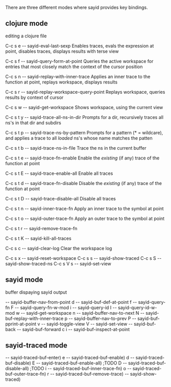 There are three different modes where sayid provides key bindings.

clojure mode
------------

editing a clojure file

C-c s e -- sayid-eval-last-sexp
Enables traces, evals the expression at point, disables traces, displays results with terse view

C-c s f -- sayid-query-form-at-point
Queries the active workspace for entries that most closely match the context of the cursor position

C-c s n -- sayid-replay-with-inner-trace
Applies an inner trace to the function at point, replays workspace, displays results

C-c s r -- sayid-replay-workspace-query-point
Replays workspace, queries results by context of cursor

C-c s w -- sayid-get-workspace
Shows workspace, using the current view

C-c s t y -- sayid-trace-all-ns-in-dir
Prompts for a dir, recursively traces all ns's in that dir and subdirs

C-c s t p -- sayid-trace-ns-by-pattern
Prompts for a pattern (* = wildcare), and applies a trace to all *loaded* ns's whose name matches the patten

C-c s t b -- sayid-trace-ns-in-file
Trace the ns in the current buffer

C-c s t e -- sayid-trace-fn-enable
Enable the *existing* (if any) trace of the function at point

C-c s t E -- sayid-trace-enable-all
Enable all traces

C-c s t d -- sayid-trace-fn-disable
Disable the *existing* (if any) trace of the function at point

C-c s t D -- sayid-trace-disable-all
Disable all traces

C-c s t n -- sayid-inner-trace-fn
Apply an inner trace to the symbol at point

C-c s t o -- sayid-outer-trace-fn
Apply an outer trace to the symbol at point

C-c s t r -- sayid-remove-trace-fn

C-c s t K -- sayid-kill-all-traces

C-c s c -- sayid-clear-log
Clear the workspace log

C-c s x -- sayid-reset-workspace
C-c s s -- sayid-show-traced
C-c s S -- sayid-show-traced-ns 
C-c s V s -- sayid-set-view


sayid mode
----------

buffer dispaying sayid output

<RET> -- sayid-buffer-nav-from-point
d -- sayid-buf-def-at-point
f -- sayid-query-fn
F -- sayid-query-fn-w-mod
i -- sayid-query-id
I -- sayid-query-id-w-mod
w -- sayid-get-workspace
n -- sayid-buffer-nav-to-next
N -- sayid-buf-replay-with-inner-trace
p -- sayid-buffer-nav-to-prev
P -- sayid-buf-pprint-at-point
v -- sayid-toggle-view
V -- sayid-set-view
<backspace> -- sayid-buf-back
<S-backspace> -- sayid-buf-forward
c i -- sayid-buf-inspect-at-point


sayid-traced mode
----------------- 

<RET> -- sayid-traced-buf-enter) 
e -- sayid-traced-buf-enable) 
d -- sayid-traced-buf-disable) 
E -- sayid-traced-buf-enable-all) ;TODO 
D -- sayid-traced-buf-disable-all) ;TODO 
i -- sayid-traced-buf-inner-trace-fn) 
o -- sayid-traced-buf-outer-trace-fn) 
r -- sayid-traced-buf-remove-trace) 
<backspace> -- sayid-show-traced)

